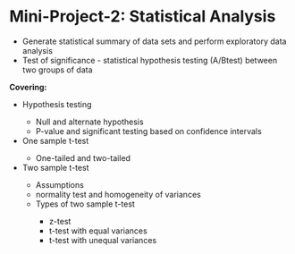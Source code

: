 # Mini-Project-2: Statistical Analysis
<ul><li> Generate statistical summary of data sets and perform exploratory data analysis</li>
 <li> Test of significance - statistical hypothesis testing (A/Btest) between two groups of data</li></ul>
 
<b>Covering:</b><ul>
<li>Hypothesis testing </li>
  <ul>
  <li>Null and alternate hypothesis </li>
  <li>P-value and significant testing based on confidence intervals</li> </ul>
<li>One sample t-test </li>
  <ul>
  <li>One-tailed and two-tailed </li></ul>
<li>Two sample t-test</li> 
  <ul>
  <li>Assumptions </li>
  <li>normality test and homogeneity of variances </li>
  <li>Types of two sample t-test </li>
    <ul>
    <li>z-test 
    <li>t-test with equal variances </li>
    <li>t-test with unequal variances</li></ul>
    </ul>
</ul>
